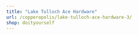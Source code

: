 ```yaml
---
title: "Lake Tulloch Ace Hardware"
url: /copperopolis/lake-tulloch-ace-hardware-3/
shop: doityourself
---
```

